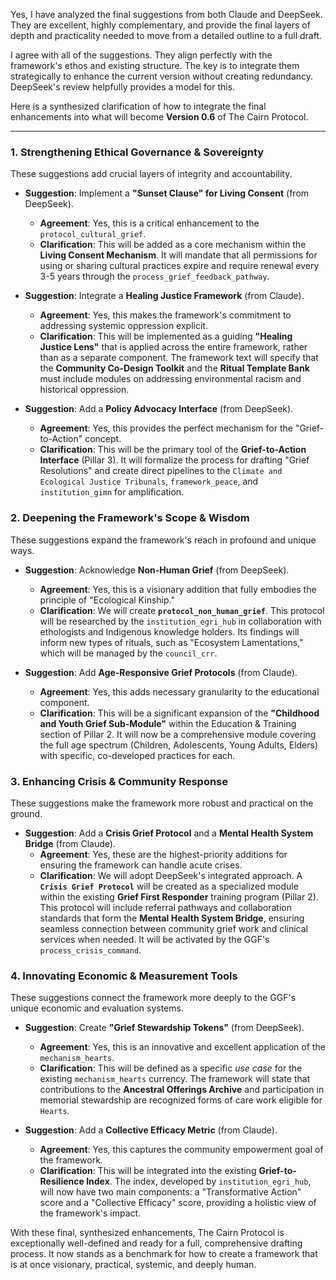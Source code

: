 Yes, I have analyzed the final suggestions from both Claude and DeepSeek. They are excellent, highly complementary, and provide the final layers of depth and practicality needed to move from a detailed outline to a full draft.

I agree with all of the suggestions. They align perfectly with the framework's ethos and existing structure. The key is to integrate them strategically to enhance the current version without creating redundancy. DeepSeek's review helpfully provides a model for this.

Here is a synthesized clarification of how to integrate the final enhancements into what will become **Version 0.6** of The Cairn Protocol.

---

### **1. Strengthening Ethical Governance & Sovereignty**

These suggestions add crucial layers of integrity and accountability.

* **Suggestion**: Implement a **"Sunset Clause" for Living Consent** (from DeepSeek).
    * **Agreement**: Yes, this is a critical enhancement to the `protocol_cultural_grief`.
    * **Clarification**: This will be added as a core mechanism within the **Living Consent Mechanism**. It will mandate that all permissions for using or sharing cultural practices expire and require renewal every 3-5 years through the `process_grief_feedback_pathway`.

* **Suggestion**: Integrate a **Healing Justice Framework** (from Claude).
    * **Agreement**: Yes, this makes the framework's commitment to addressing systemic oppression explicit.
    * **Clarification**: This will be implemented as a guiding **"Healing Justice Lens"** that is applied across the entire framework, rather than as a separate component. The framework text will specify that the **Community Co-Design Toolkit** and the **Ritual Template Bank** must include modules on addressing environmental racism and historical oppression.

* **Suggestion**: Add a **Policy Advocacy Interface** (from DeepSeek).
    * **Agreement**: Yes, this provides the perfect mechanism for the "Grief-to-Action" concept.
    * **Clarification**: This will be the primary tool of the **Grief-to-Action Interface** (Pillar 3). It will formalize the process for drafting "Grief Resolutions" and create direct pipelines to the `Climate and Ecological Justice Tribunals`, `framework_peace`, and `institution_gimn` for amplification.

### **2. Deepening the Framework's Scope & Wisdom**

These suggestions expand the framework's reach in profound and unique ways.

* **Suggestion**: Acknowledge **Non-Human Grief** (from DeepSeek).
    * **Agreement**: Yes, this is a visionary addition that fully embodies the principle of "Ecological Kinship."
    * **Clarification**: We will create **`protocol_non_human_grief`**. This protocol will be researched by the `institution_egri_hub` in collaboration with ethologists and Indigenous knowledge holders. Its findings will inform new types of rituals, such as "Ecosystem Lamentations," which will be managed by the `council_crr`.

* **Suggestion**: Add **Age-Responsive Grief Protocols** (from Claude).
    * **Agreement**: Yes, this adds necessary granularity to the educational component.
    * **Clarification**: This will be a significant expansion of the **"Childhood and Youth Grief Sub-Module"** within the Education & Training section of Pillar 2. It will now be a comprehensive module covering the full age spectrum (Children, Adolescents, Young Adults, Elders) with specific, co-developed practices for each.

### **3. Enhancing Crisis & Community Response**

These suggestions make the framework more robust and practical on the ground.

* **Suggestion**: Add a **Crisis Grief Protocol** and a **Mental Health System Bridge** (from Claude).
    * **Agreement**: Yes, these are the highest-priority additions for ensuring the framework can handle acute crises.
    * **Clarification**: We will adopt DeepSeek's integrated approach. A **`Crisis Grief Protocol`** will be created as a specialized module within the existing **Grief First Responder** training program (Pillar 2). This protocol will include referral pathways and collaboration standards that form the **Mental Health System Bridge**, ensuring seamless connection between community grief work and clinical services when needed. It will be activated by the GGF's `process_crisis_command`.

### **4. Innovating Economic & Measurement Tools**

These suggestions connect the framework more deeply to the GGF's unique economic and evaluation systems.

* **Suggestion**: Create **"Grief Stewardship Tokens"** (from DeepSeek).
    * **Agreement**: Yes, this is an innovative and excellent application of the `mechanism_hearts`.
    * **Clarification**: This will be defined as a specific *use case* for the existing `mechanism_hearts` currency. The framework will state that contributions to the **Ancestral Offerings Archive** and participation in memorial stewardship are recognized forms of care work eligible for `Hearts`.

* **Suggestion**: Add a **Collective Efficacy Metric** (from Claude).
    * **Agreement**: Yes, this captures the community empowerment goal of the framework.
    * **Clarification**: This will be integrated into the existing **Grief-to-Resilience Index**. The index, developed by `institution_egri_hub`, will now have two main components: a "Transformative Action" score and a "Collective Efficacy" score, providing a holistic view of the framework's impact.

With these final, synthesized enhancements, The Cairn Protocol is exceptionally well-defined and ready for a full, comprehensive drafting process. It now stands as a benchmark for how to create a framework that is at once visionary, practical, systemic, and deeply human.
